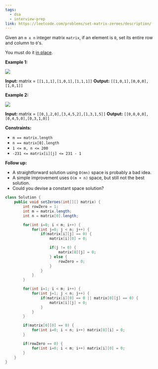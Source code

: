 ```yaml
---
tags:
  - dsa
  - interview-prep
link: https://leetcode.com/problems/set-matrix-zeroes/description/
---
```

Given an `m x n` integer matrix `matrix`, if an element is `0`, set its entire row and column to `0`'s.

You must do it [in place](https://en.wikipedia.org/wiki/In-place_algorithm).

**Example 1:**

![](https://assets.leetcode.com/uploads/2020/08/17/mat1.jpg)

**Input:** matrix = `[[1,1,1],[1,0,1],[1,1,1]]`
**Output:** `[[1,0,1],[0,0,0],[1,0,1]]`

**Example 2:**

![](https://assets.leetcode.com/uploads/2020/08/17/mat2.jpg)

**Input:** matrix = `[[0,1,2,0],[3,4,5,2],[1,3,1,5]]`
**Output:** `[[0,0,0,0],[0,4,5,0],[0,3,1,0]]`

**Constraints:**

- `m == matrix.length`
- `n == matrix[0].length`
- `1 <= m, n <= 200`
- `-231 <= matrix[i][j] <= 231 - 1`

**Follow up:**

- A straightforward solution using `O(mn)` space is probably a bad idea.
- A simple improvement uses `O(m + n)` space, but still not the best solution.
- Could you devise a constant space solution?

```Java
class Solution {
    public void setZeroes(int[][] matrix) {
        int rowZero = 1;
        int m = matrix.length;
        int n = matrix[0].length;

        for(int i=0; i < m; i++) {
            for(int j=0; j < n; j++) {
                if(matrix[i][j] == 0) {
                    matrix[i][0] = 0;

                    if(j != 0) {
                        matrix[0][j] = 0;
                    } else {
                        rowZero = 0;
                    }
                }
            }
        }

        for(int i=1; i < m; i++) {
            for(int j=1; j < n; j++) {
                if(matrix[i][0] == 0 || matrix[0][j] == 0) {
                    matrix[i][j] = 0;
                }
            }
        }

        if(matrix[0][0] == 0) {
            for(int i=0; i < n; i++) matrix[0][i] = 0;
        }

        if(rowZero == 0) {
            for(int i=0; i < m; i++) matrix[i][0] = 0;
        }
    }
}
```